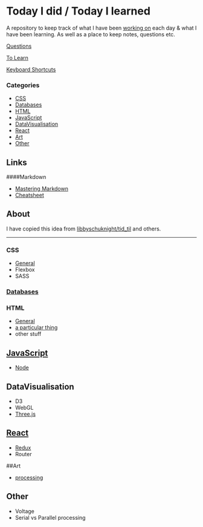 # Today I did / Today I learned
A repository to keep track of what I have been [working on](tid.md) each day & what I have been learning. As well as a place to keep notes, questions etc.

[Questions](questions.md)

[To Learn](toLearn.md)

[Keyboard Shortcuts](keyboardShortcuts.md)

### Categories
* [CSS](#CSS)
* [Databases](#databases)
* [HTML](#HTML)
* [JavaScript](#javascript)
* [DataVisualisation](#datavisualisation)
* [React](#react)
* [Art](#art)
* [Other](#other)

## Links
####Markdown
   * [Mastering Markdown](https://guides.github.com/features/mastering-markdown/)
   * [Cheatsheet](https://github.com/adam-p/markdown-here/wiki/Markdown-Cheatsheet)

## About
I have copied this idea from [libbyschuknight/tid_til](https://github.com/libbyschuknight/tid_til) and others.

---

### CSS
- [General](CSS/CSS.md)
- Flexbox
- SASS

### [Databases](databases.md)

### HTML
- [General](HTML/HTML.md)
- [a particular thing](HTML/aThing.md)
- other stuff

## [JavaScript](javascript/javascript.md)
- [Node](javascript/node.md)

## DataVisualisation
- D3
- WebGL
- [Three.js](javascript/threejs.md)

## [React](react/react.md)
- [Redux](react/redux.md)
- Router

##Art
- [processing](processing.md)

## Other
 - Voltage
 - Serial vs Parallel processing
